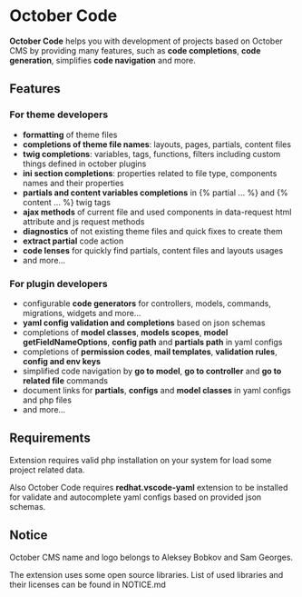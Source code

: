 # October Code

**October Code** helps you with development of projects based on October CMS by providing many features, such as **code completions**, **code generation**, simplifies **code navigation** and more.

## Features

### For theme developers

* **formatting** of theme files
* **completions of theme file names**: layouts, pages, partials, content files
* **twig completions**: variables, tags, functions, filters including custom things defined in october plugins
* **ini section completions**: properties related to file type, components names and their properties
* **partials and content variables completions** in {% partial ... %} and {% content ... %} twig tags
* **ajax methods** of current file and used components in data-request html attribute and js request methods
* **diagnostics** of not existing theme files and quick fixes to create them
* **extract partial** code action
* **code lenses** for quickly find partials, content files and layouts usages
* and more...

### For plugin developers

* configurable **code generators** for controllers, models, commands, migrations, widgets and more...
* **yaml config validation and completions** based on json schemas
* completions of **model classes**, **models scopes**, **model getFieldNameOptions**, **config path** and **partials path** in yaml configs
* completions of **permission codes**, **mail templates**, **validation rules**, **config and env keys**
* simplified code navigation by **go to model**, **go to controller** and **go to related file** commands
* document links for **partials**, **configs** and **model classes** in yaml configs and php files
* and more...

## Requirements

Extension requires valid php installation on your system for load some project related data.

Also October Code requires **redhat.vscode-yaml** extension to be installed for validate and autocomplete yaml configs based on provided json schemas.

## Notice

October CMS name and logo belongs to Aleksey Bobkov and Sam Georges.

The extension uses some open source libraries. List of used libraries and their licenses can be found in NOTICE.md
